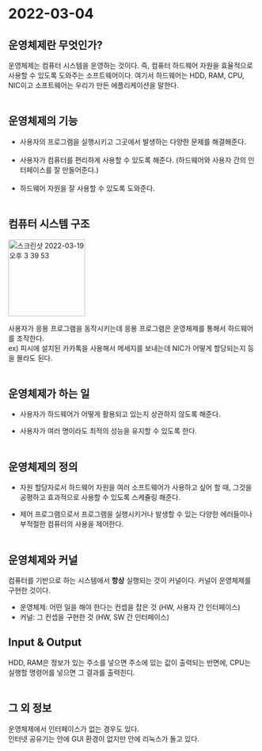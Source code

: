 # 2022-03-04

## 운영체제란 무엇인가?

운영체제는 컴퓨터 시스템을 운영하는 것이다. 즉, 컴퓨터 하드웨어 자원을 효율적으로 사용할 수 있도록 도와주는 소프트웨어이다.
여기서 하드웨어는 HDD, RAM, CPU, NIC이고 소프트웨어는 우리가 만든 에플리케이션을 말한다.<br/><br/>

## 운영체제의 기능

- 사용자의 프로그램을 실행시키고 그곳에서 발생하는 다양한 문제를 해결해준다.<br/><br/>
- 사용자가 컴퓨터를 편리하게 사용할 수 있도록 해준다. (하드웨어와 사용자 간의 인터페이스를 잘 만들어준다.)<br/><br/>
- 하드웨어 자원을 잘 사용할 수 있도록 도와준다.<br/><br/>

## 컴퓨터 시스템 구조

<img width="155" alt="스크린샷 2022-03-19 오후 3 39 53" src="https://user-images.githubusercontent.com/67616146/159110553-52f167a6-ff2f-4b6e-81c6-e17c6eb4c70b.png">

사용자가 응용 프로그램을 동작시키는데 응용 프로그램은 운영체제를 통해서 하드웨어를 조작한다.<br/>
ex) 피시에 설치된 카카톡을 사용해서 메세지를 보내는데 NIC가 어떻게 할당되는지 등을 몰라도 된다.<br/><br/>

## 운영체제가 하는 일

- 사용자가 하드웨어가 어떻게 활용되고 있는지 상관하지 않도록 해준다.

- 사용자가 여러 명이라도 최적의 성능을 유지할 수 있도록 한다.<br/><br/>

## 운영체제의 정의

- 자원 할당자로서 하드웨어 자원을 여러 소프트웨어가 사용하고 싶어 할 때, 그것을 공평하고 효과적으로 사용할 수 있도록 스케쥴링 해준다.

- 제어 프로그램으로서 프로그램을 실행시키거나 발생할 수 있는 다양한 에러들이나 부적절한 컴퓨터의 사용을 제어한다.<br/><br/>

## 운영체제와 커널

컴퓨터를 기반으로 하는 시스템에서 **항상** 실행되는 것이 커널이다. 커널이 운영체제를 구현한 것이다.<br/>

- 운영체제: 어떤 일을 해야 한다는 컨셉을 잡은 것 (HW, 사용자 간 인터페이스)
- 커널: 그 컨셉을 구현한 것 (HW, SW 간 인터페이스)

## Input & Output

HDD, RAM은 정보가 있는 주소를 넣으면 주소에 있는 값이 출력되는 반면에, CPU는 실행할 명령어를 넣으면 그 결과를 출력힌디.<br/><br/>

## 그 외 정보

운영체제에서 인터페이스가 없는 경우도 있다.<br/>
인터넷 공유기는 안에 GUI 환경이 없지만 안에 리눅스가 돌고 있다.
